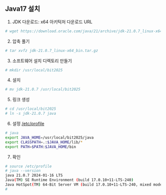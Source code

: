 ## Java17 설치

1. JDK 다운로드:  x64 아키턱처 다운로드 URL
```sh
# wget https://download.oracle.com/java/21/archive/jdk-21.0.7_linux-x64_bin.tar.gz
```

2. 압축 풀기
```sh
# tar xvfz jdk-21.0.7_linux-x64_bin.tar.gz
```

3. 소프트웨어 설치 디렉토리 만들기
```sh
# mkdir /usr/local/bit2025
```

4. 설치
```sh
# mv jdk-21.0.7 /usr/local/bit2025
```

5. 링크 생성
```sh
# cd /usr/local/bit2025
# ln -s jdk-21.0.7 java
```

6. 설정 [/etc/profile](https://github.com/bitacademy2025-fullstack-cloud/rocky-practices/blob/main/lx/etc/profile)
```sh
# java
export JAVA_HOME=/usr/local/bit2025/java
export CLASSPATH=.:$JAVA_HOME/lib/*
export PATH=$PATH:$JAVA_HOME/bin
```

7. 확인
```sh
# source /etc/profile
# java --version
java 21.0.7 2024-01-16 LTS
Java(TM) SE Runtime Environment (build 17.0.10+11-LTS-240)
Java HotSpot(TM) 64-Bit Server VM (build 17.0.10+11-LTS-240, mixed mode, sharing)
#
```
